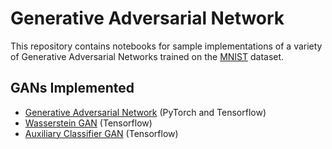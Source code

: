 # Generative Adversarial Network

This repository contains notebooks for sample implementations of a variety of Generative Adversarial Networks trained on the [MNIST](https://www.kaggle.com/c/digit-recognizer/data) dataset.

## GANs Implemented

* [Generative Adversarial Network](https://arxiv.org/abs/1406.2661) (PyTorch and Tensorflow)
* [Wasserstein GAN](https://arxiv.org/abs/1701.07875) (Tensorflow)
* [Auxiliary Classifier GAN](https://arxiv.org/abs/1610.09585) (Tensorflow)